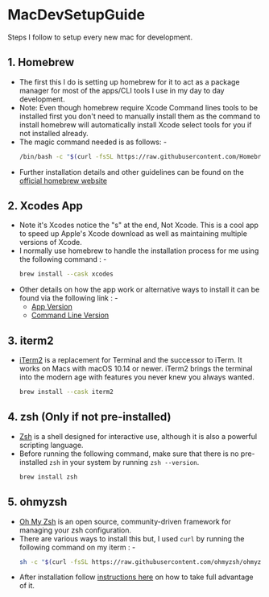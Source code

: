 # MacDevSetupGuide
Steps I follow to setup every new mac for development. 


## 1. Homebrew
- The first this I do is setting up homebrew for it to act as a package manager for most of the apps/CLI tools I use in my day to day development. 
- Note: Even though homebrew require Xcode Command lines tools to be installed first you don't need to manually install them as the command to install homebrew will automatically install Xcode select tools for you if not installed already.
- The magic command needed is as follows: - 
     ```bash
     /bin/bash -c "$(curl -fsSL https://raw.githubusercontent.com/Homebrew/install/HEAD/install.sh)"
     ```
- Further installation details and other guidelines can be found on the [official homebrew website](https://brew.sh/)


## 2. Xcodes App
- Note it's Xcodes notice the "s" at the end, Not Xcode. This is a cool app to speed up  Apple's Xcode download as well as maintaining multiple versions of Xcode. 
- I normally use homebrew to handle the installation process for me using the following command : - 
     ```bash
     brew install --cask xcodes
     ```
- Other details on how the app work or alternative ways to install it can be found via the following link : - 
    - [App Version](https://github.com/RobotsAndPencils/XcodesApp)
    - [Command Line Version](https://github.com/RobotsAndPencils/xcodes)

## 3. iterm2
- [iTerm2](https://iterm2.com/index.html) is a replacement for Terminal and the successor to iTerm. It works on Macs with macOS 10.14 or newer. iTerm2 brings the terminal into the modern age with features you never knew you always wanted.

     ```bash
     brew install --cask iterm2
     ```

## 4. zsh (Only if not pre-installed)
- [Zsh](https://www.zsh.org/) is a shell designed for interactive use, although it is also a powerful scripting language.
-  Before running the following command, make sure that there is no pre-installed `zsh` in your system by running `zsh --version`. 
     ```bash
     brew install zsh
     ```

## 5. ohmyzsh
- [Oh My Zsh](https://ohmyz.sh/) is an open source, community-driven framework for managing your zsh configuration.
- There are various ways to install this but, I used `curl` by running the following command on my iterm : - 
     ```bash
     sh -c "$(curl -fsSL https://raw.githubusercontent.com/ohmyzsh/ohmyzsh/master/tools/install.sh)"
     ```
- After installation follow [instructions here](https://github.com/ohmyzsh/ohmyzsh#using-oh-my-zsh) on how to take full advantage of it.   
     
